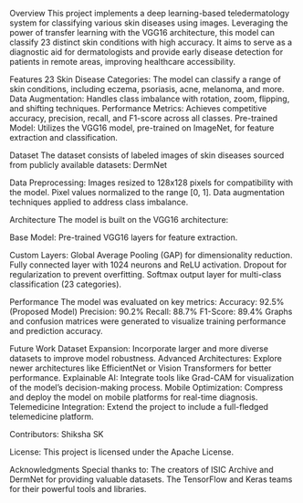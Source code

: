 Overview
This project implements a deep learning-based teledermatology system for classifying various skin diseases using images. Leveraging the power of transfer learning with the VGG16 architecture, this model can classify 23 distinct skin conditions with high accuracy. It aims to serve as a diagnostic aid for dermatologists and provide early disease detection for patients in remote areas, improving healthcare accessibility.

Features
23 Skin Disease Categories: The model can classify a range of skin conditions, including eczema, psoriasis, acne, melanoma, and more.
Data Augmentation: Handles class imbalance with rotation, zoom, flipping, and shifting techniques.
Performance Metrics: Achieves competitive accuracy, precision, recall, and F1-score across all classes.
Pre-trained Model: Utilizes the VGG16 model, pre-trained on ImageNet, for feature extraction and classification.

Dataset
The dataset consists of labeled images of skin diseases sourced from publicly available datasets:
DermNet

Data Preprocessing:
Images resized to 128x128 pixels for compatibility with the model.
Pixel values normalized to the range [0, 1].
Data augmentation techniques applied to address class imbalance.

Architecture
The model is built on the VGG16 architecture:

Base Model: Pre-trained VGG16 layers for feature extraction.

Custom Layers:
Global Average Pooling (GAP) for dimensionality reduction.
Fully connected layer with 1024 neurons and ReLU activation.
Dropout for regularization to prevent overfitting.
Softmax output layer for multi-class classification (23 categories).

Performance
The model was evaluated on key metrics:
Accuracy: 92.5% (Proposed Model)
Precision: 90.2%
Recall: 88.7%
F1-Score: 89.4%
Graphs and confusion matrices were generated to visualize training performance and prediction accuracy.

Future Work
Dataset Expansion: Incorporate larger and more diverse datasets to improve model robustness.
Advanced Architectures: Explore newer architectures like EfficientNet or Vision Transformers for better performance.
Explainable AI: Integrate tools like Grad-CAM for visualization of the model’s decision-making process.
Mobile Optimization: Compress and deploy the model on mobile platforms for real-time diagnosis.
Telemedicine Integration: Extend the project to include a full-fledged telemedicine platform.

Contributors: Shiksha SK

License:
This project is licensed under the Apache License.

Acknowledgments
Special thanks to:
The creators of ISIC Archive and DermNet for providing valuable datasets.
The TensorFlow and Keras teams for their powerful tools and libraries.
